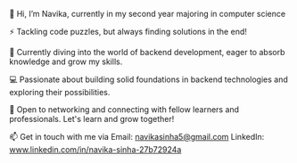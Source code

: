 👋 Hi, I’m Navika, currently in my second year majoring in computer science

⚡ Tackling code puzzles, but always finding solutions in the end!

🌱 Currently diving into the world of backend development, eager to absorb knowledge and grow my skills.

💻 Passionate about building solid foundations in backend technologies and exploring their possibilities.

🤝 Open to networking and connecting with fellow learners and professionals. Let's learn and grow together!

📫 Get in touch with me via Email: navikasinha5@gmail.com
                            LinkedIn: www.linkedin.com/in/navika-sinha-27b72924a

